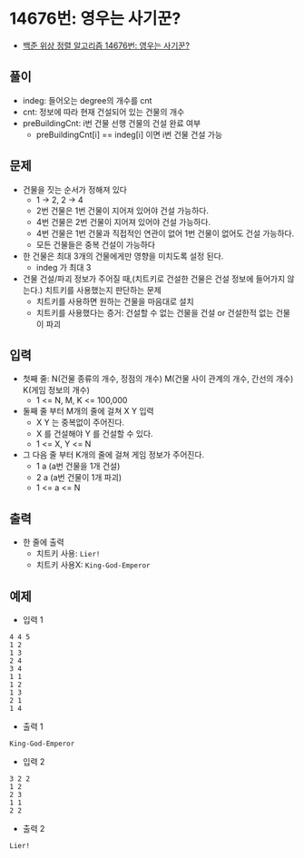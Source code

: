 # 14676번: 영우는 사기꾼?
- [백준 위상 정렬 알고리즘 14676번: 영우는 사기꾼?](https://www.acmicpc.net/problem/14676)

## 풀이
- indeg: 들어오는 degree의 개수를 cnt
- cnt: 정보에 따라 현재 건설되어 있는 건물의 개수
- preBuildingCnt: i번 건물 선행 건물의 건설 완료 여부
  - preBuildingCnt[i] == indeg[i] 이면 i번 건물 건설 가능

## 문제
- 건물을 짓는 순서가 정해져 있다
  - 1 -> 2, 2 -> 4
  - 2번 건물은 1번 건물이 지어져 있어야 건설 가능하다.
  - 4번 건물은 2번 건물이 지어져 있어야 건설 가능하다.
  - 4번 건물은 1번 건물과 직접적인 연관이 없어 1번 건물이 없어도 건설 가능하다.
  - 모든 건물들은 중복 건설이 가능하다
- 한 건물은 최대 3개의 건물에게만 영향을 미치도록 설정 된다.
  - indeg 가 최대 3
- 건물 건설/파괴 정보가 주어질 때,(치트키로 건설한 건물은 건설 정보에 들어가지 않는다.) 치트키를 사용했는지 판단하는 문제
  - 치트키를 사용하면 원하는 건물을 마음대로 설치
  - 치트키를 사용했다는 증거: 건설할 수 없는 건물을 건설 or 건설한적 없는 건물이 파괴

## 입력
- 첫째 줄: N(건물 종류의 개수, 정점의 개수) M(건물 사이 관계의 개수, 간선의 개수) K(게임 정보의 개수)
  - 1 <= N, M, K <= 100,000
- 둘째 줄 부터 M개의 줄에 걸쳐 X Y 입력
  - X Y 는 중복없이 주어진다.
  - X 를 건설해야 Y 를 건설할 수 있다.
  - 1 <= X, Y <= N
- 그 다음 줄 부터 K개의 줄에 걸쳐 게임 정보가 주어진다.
  - 1 a (a번 건물을 1개 건설)
  - 2 a (a번 건물이 1개 파괴)
  - 1 <= a <= N

## 출력
- 한 줄에 출력
  - 치트키 사용: `Lier!`
  - 치트키 사용X: `King-God-Emperor`

## 예제
- 입력 1
```text
4 4 5
1 2
1 3
2 4
3 4
1 1
1 2
1 3
2 1
1 4
```
- 출력 1
```text
King-God-Emperor
```
- 입력 2
```text
3 2 2
1 2
2 3
1 1
2 2
```
- 출력 2
```text
Lier!
```